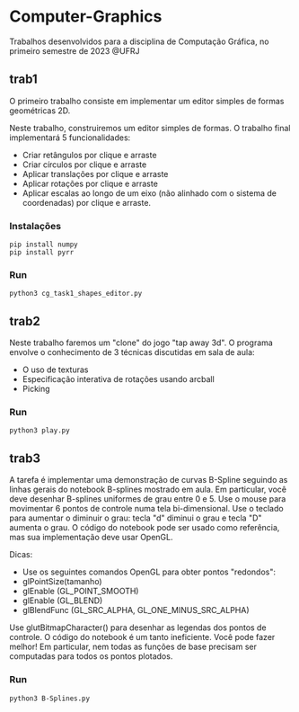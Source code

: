 # Computer-Graphics
Trabalhos desenvolvidos para a disciplina de Computação Gráfica, no primeiro semestre de 2023 @UFRJ 

## trab1
O primeiro trabalho consiste em implementar um editor simples de formas geométricas 2D.

Neste trabalho, construiremos um editor simples de formas. O trabalho final implementará 5 funcionalidades: 

- Criar retângulos por clique e arraste
- Criar círculos por clique e arraste
- Aplicar translações por clique e arraste
- Aplicar rotações por clique e arraste
- Aplicar escalas ao longo de um eixo (não alinhado com o sistema de coordenadas) por clique e arraste.

### Instalações
```
pip install numpy
pip install pyrr
```
### Run
```
python3 cg_task1_shapes_editor.py
```

## trab2
Neste trabalho faremos um "clone" do jogo "tap away 3d". O programa envolve o conhecimento de 3 técnicas discutidas em sala de aula:

- O uso de texturas
- Especificação interativa de rotações usando arcball
- Picking

### Run
```
python3 play.py
```

## trab3
A tarefa é implementar uma demonstração de curvas B-Spline seguindo as linhas gerais do notebook B-splines mostrado em aula. Em particular, você deve desenhar B-splines uniformes de grau entre 0 e 5. Use o mouse para movimentar 6 pontos de controle numa tela bi-dimensional. Use o teclado para aumentar o diminuir o grau: tecla "d" diminui o grau e tecla "D" aumenta o grau. O código do notebook pode ser usado como referência, mas sua implementação deve usar OpenGL. 

Dicas:

- Use os seguintes comandos OpenGL para obter pontos "redondos":
- glPointSize(tamanho)
- glEnable (GL_POINT_SMOOTH)
- glEnable (GL_BLEND) 
- glBlendFunc (GL_SRC_ALPHA, GL_ONE_MINUS_SRC_ALPHA)

Use glutBitmapCharacter() para desenhar as legendas dos pontos de controle.
O código do notebook é um tanto ineficiente. Você pode fazer melhor! Em particular, nem todas as funções de base precisam ser computadas para todos os pontos plotados. 

### Run
```
python3 B-Splines.py
```
